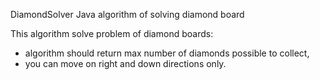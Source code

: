 DiamondSolver
Java algorithm of solving diamond board

This algorithm solve problem of diamond boards:

  - algorithm should return max number of diamonds possible to collect,
  - you can move on right and down directions only.
